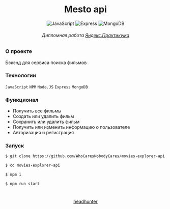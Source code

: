 <!-- # movies-explorer-api
## Домены:
http://api.andrewdiploma.nomoredomains.xyz
https://api.andrewdiploma.nomoredomains.xyz -->

<div align="center">

# Mesto api

![JavaScript](https://img.shields.io/badge/-JavaScript-yellow)
![Express](https://img.shields.io/badge/-Express-green)
![MongoDB](https://img.shields.io/badge/-MongoDB-green)

###### Дипломная работа [Яндекс.Практикума](https://practicum.yandex.ru/)

</div>

### О проекте

Бэкэнд для сервиса поиска фильмов

### Технологии

`JavaScript` `NPM` `Node.JS` `Express` `MongoDB`

### Функционал

- Получить все фильмы
- Создать или удалить фильм
- Сохранить или удалить фильм
- Получить или изменить информацию о пользователе
- Авторизация и регистрация

### Запуск

```bash
$ git clone https://github.com/WhoCaresNobodyCares/movies-explorer-api

$ cd movies-explorer-api

$ npm i

$ npm run start
```

<div align="center">

#

[headhunter](https://blagoveschensk.hh.ru/applicant/resumes/view?resume=46964546ff09ac2ced0039ed1f57626e4e6636)

</div>
